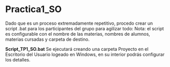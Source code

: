 # Practica1_SO

Dado que es un proceso extremadamente repetitivo, procedo crear un script .bat para los participantes del grupo para agilizar todo: 
Nota: el script es configurable con el nombre de las materias, nombres de alumnos, materias cursadas y carpeta de destino.
<br>
<p><b>Script_TP1_SO.bat</b> Se ejecutará creando una carpeta Proyecto en el Escritorio del Usuario logeado en Windows, en su interior podrás configurar los detalles.</p>
